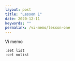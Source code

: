 ```yaml
---
layout: post
title: "Lesson 1"
date: 2020-12-11
keywords: ""
permalink: /vi-memo/lesson-one
---
```


Vi memo

```
:set list
:set nolist
```
